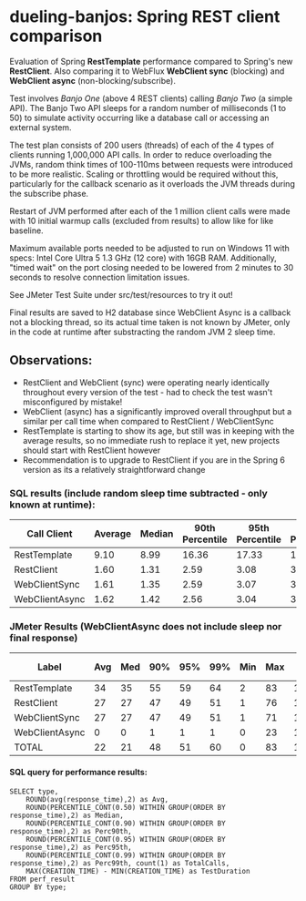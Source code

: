 # dueling-banjos: Spring REST client comparison

Evaluation of Spring **RestTemplate** performance compared to Spring's new **RestClient**.  Also comparing it to WebFlux **WebClient sync** (blocking) and **WebClient async** (non-blocking/subscribe).

Test involves _Banjo One_ (above 4 REST clients) calling _Banjo Two_ (a simple API).  The Banjo Two API sleeps for a random number of milliseconds (1 to 50) to simulate activity occurring like a database call or accessing an external system.  

The test plan consists of 200 users (threads) of each of the 4 types of clients running 1,000,000 API calls.  In order to reduce overloading the JVMs, random think times of 100-110ms between requests were introduced to be more realistic.  Scaling or throttling would be required without this, particularly for the callback scenario as it overloads the JVM threads during the subscribe phase.

Restart of JVM performed after each of the 1 million client calls were made with 10 initial warmup calls (excluded from results) to allow like for like baseline.

Maximum available ports needed to be adjusted to run on Windows 11 with specs: Intel Core Ultra 5 1.3 GHz (12 core) with 16GB RAM.  Additionally, "timed wait" on the port closing needed to be lowered from 2 minutes to 30 seconds to resolve connection limitation issues.

See JMeter Test Suite under src/test/resources to try it out!

Final results are saved to H2 database since WebClient Async is a callback not a blocking thread, so its actual time taken is not known by JMeter, only in the code at runtime after substracting the random JVM 2 sleep time.

## Observations:

- RestClient and WebClient (sync) were operating nearly identically throughout every version of the test - had to check the test wasn't misconfigured by mistake!
- WebClient (async) has a significantly improved overall throughput but a similar per call time when compared to RestClient / WebClientSync
- RestTemplate is starting to show its age, but still was in keeping with the average results, so no immediate rush to replace it yet, new projects should start with RestClient however
- Recommendation is to upgrade to RestClient if you are in the Spring 6 version as its a relatively straightforward change

### SQL results (include random sleep time subtracted - only known at runtime):

| Call Client    | Average | Median | 90th Percentile | 95th Percentile | 99th Percentile | Total Calls | Test Duration (min:sec) | Throughput (ops/s) |
|----------------|---------|--------|-----------------|-----------------|-----------------|-------------|-------------------------|--------------------|
| RestTemplate   | 9.10    | 8.99   | 16.36           | 17.33           | 18.92           | 1,000,000   | 12:40.528464            | 1314.88            |
| RestClient     | 1.60    | 1.31   | 2.59            | 3.08            | 3.87            | 1,000,000   | 11:33.803078            | 1441.33            |
| WebClientSync  | 1.61    | 1.35   | 2.59            | 3.07            | 3.93            | 1,000,000   | 11:33.711818            | 1441.52            |
| WebClientAsync | 1.62    | 1.42   | 2.56            | 3.04            | 3.91            | 1,000,000   | 09:19.613708            | 1786.95            |

### JMeter Results (WebClientAsync does not include sleep nor final response)

| Label          | Avg | Med | 90% | 95% | 99% | Min | Max | Thru-put | Recv KB/s | Sent KB/s |
|----------------|-----|-----|-----|-----|-----|-----|-----|----------|-----------|-----------|
| RestTemplate   | 34  | 35  | 55  | 59  | 64  | 2   | 83  | 1314.81  | 251.46    | 165.64    |
| RestClient     | 27  | 27  | 47  | 49  | 51  | 1   | 76  | 1441.24  | 276.26    | 178.75    |
| WebClientSync  | 27  | 27  | 47  | 49  | 51  | 1   | 71  | 1441.38  | 280.52    | 182.99    |
| WebClientAsync | 0   | 0   | 1   | 1   | 1   | 0   | 23  | 1787.00  | 325.83    | 228.61    |
| TOTAL          | 22  | 21  | 48  | 51  | 60  | 0   | 83  | 1308.72  | 248.62    | 165.19    |

#### SQL query for performance results:

```
SELECT type, 
    ROUND(avg(response_time),2) as Avg, 
    ROUND(PERCENTILE_CONT(0.50) WITHIN GROUP(ORDER BY response_time),2) as Median,
    ROUND(PERCENTILE_CONT(0.90) WITHIN GROUP(ORDER BY response_time),2) as Perc90th,  
    ROUND(PERCENTILE_CONT(0.95) WITHIN GROUP(ORDER BY response_time),2) as Perc95th, 
    ROUND(PERCENTILE_CONT(0.99) WITHIN GROUP(ORDER BY response_time),2) as Perc99th, count(1) as TotalCalls,
    MAX(CREATION_TIME) - MIN(CREATION_TIME) as TestDuration
FROM perf_result 
GROUP BY type;
```
   
